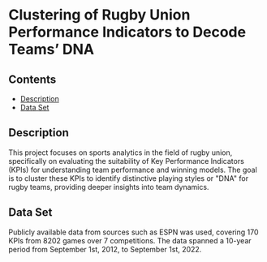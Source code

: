 # Clustering of Rugby Union Performance Indicators to Decode Teams’ DNA 



## Contents
- [Description](#Description)
- [Data Set](#Data-Set)

## Description
This project focuses on sports analytics in the field of rugby union, specifically on evaluating the suitability of Key Performance Indicators (KPIs) for understanding team performance and winning models. The goal is to cluster these KPIs to identify distinctive playing styles or "DNA" for rugby teams, providing deeper insights into team dynamics.

## Data Set
Publicly available data from sources such as ESPN was used, covering 170 KPIs from 8202 games over 7 competitions. The data spanned a 10-year period from September 1st, 2012, to September 1st, 2022. 


<!-- The data is in the folder : Data_Source -->


